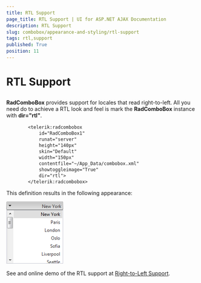 ```yaml
---
title: RTL Support
page_title: RTL Support | UI for ASP.NET AJAX Documentation
description: RTL Support
slug: combobox/appearance-and-styling/rtl-support
tags: rtl,support
published: True
position: 11
---
```


# RTL Support



## 

__RadComboBox__ provides support for locales that read right-to-left. All you need do to achieve a RTL look and feel is mark the __RadComboBox__ instance with __dir="rtl"__.

````ASPNET
	    <telerik:radcombobox 
	        id="RadComboBox1" 
	        runat="server" 
	        height="140px" 
	        skin="Default"
	        width="150px" 
	        contentfile="~/App_Data/combobox.xml" 
	        showtoggleimage="True" 
	        dir="rtl">
	    </telerik:radcombobox>
````



This definition results in the following appearance:

![ComboBox RTL](images/combobox_rtl.png)

See and online demo of the RTL support at [Right-to-Left Support](http://demos.telerik.com/aspnet-ajax/ComboBox/Examples/Functionality/Rtl/DefaultCS.aspx).
